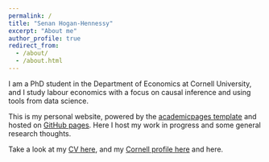 ```yaml
---
permalink: /
title: "Senan Hogan-Hennessy"
excerpt: "About me"
author_profile: true
redirect_from: 
  - /about/
  - /about.html
---
```


I am a PhD student in the Department of Economics at Cornell University, and I study labour economics with a focus on causal inference and using tools from data science.

This is my personal website, powered by the [academicpages template](https://github.com/academicpages/academicpages.github.io) and hosted on [GitHub pages](https://pages.github.com).
Here I host my work in progress and some general research thoughts.

Take a look at my [CV here](https://shoganhennessy.github.io/cv/), and my [Cornell profile here](https://economics.cornell.edu/senan-hogan-hennessy) and here.
